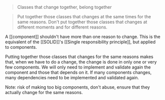 > Classes that change together, belong together

>  Put together those classes that changes at the same times for the same reasons. Don't put together those classes that changes at different moments and for different reasons.

A [[component]] shouldn't have more than one reason to change. This is the equivalent of the [[SOLID]]'s [[Single responsibility principle]], but applied to components.

Putting together those classes that changes for the same reasons makes that, when we have to do a change, the change is done in only one or very few components. We will only need to implement and validate again the component and those that depends on it. If many components changes, many dependencies need to be implemented and validated again.

Note: risk of making too big components, don't abuse, ensure that they actually change for the same reasons.